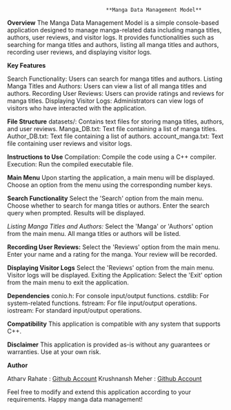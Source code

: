                                     **Manga Data Management Model**

**Overview**
The Manga Data Management Model is a simple console-based application designed to manage manga-related data including manga titles, authors, user reviews, and visitor logs. It provides functionalities such as searching for manga titles and authors, listing all manga titles and authors, recording user reviews, and displaying visitor logs.

**Key Features**

Search Functionality: Users can search for manga titles and authors.
Listing Manga Titles and Authors: Users can view a list of all manga titles and authors.
Recording User Reviews: Users can provide ratings and reviews for manga titles.
Displaying Visitor Logs: Administrators can view logs of visitors who have interacted with the application.

**File Structure**
datasets/: Contains text files for storing manga titles, authors, and user reviews.
Manga_DB.txt: Text file containing a list of manga titles.
Author_DB.txt: Text file containing a list of authors.
account_manga.txt: Text file containing user reviews and visitor logs.

**Instructions to Use**
Compilation: Compile the code using a C++ compiler.
Execution: Run the compiled executable file.

**Main Menu**
Upon starting the application, a main menu will be displayed.
Choose an option from the menu using the corresponding number keys.

**Search Functionality**
Select the 'Search' option from the main menu.
Choose whether to search for manga titles or authors.
Enter the search query when prompted.
Results will be displayed.

_Listing Manga Titles and Authors:_
Select the 'Manga' or 'Authors' option from the main menu.
All manga titles or authors will be listed.

**Recording User Reviews:**
Select the 'Reviews' option from the main menu.
Enter your name and a rating for the manga.
Your review will be recorded.

**Displaying Visitor Logs**
Select the 'Reviews' option from the main menu.
Visitor logs will be displayed.
Exiting the Application:
Select the 'Exit' option from the main menu to exit the application.

**Dependencies**
conio.h: For console input/output functions.
cstdlib: For system-related functions.
fstream: For file input/output operations.
iostream: For standard input/output operations.

**Compatibility**
This application is compatible with any system that supports C++.

**Disclaimer**
This application is provided as-is without any guarantees or warranties. Use at your own risk.

**Author**

Atharv Rahate : [Github Account](https://github.com/Atharvdrahate296)
Krushnansh Meher : [Github Account](https://github.com/Krushnansh22)

Feel free to modify and extend this application according to your requirements. Happy manga data management!